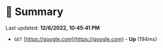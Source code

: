 # 📖 Summary
Last updated: **12/6/2022, 10:45:41 PM**

- `GET` [https://google.com](https://google.com) - **Up** (194ms)
